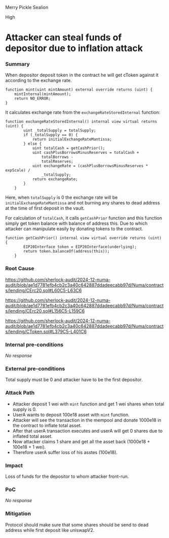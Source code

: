 Merry Pickle Sealion

High

# Attacker can steal funds of depositor due to inflation attack

### Summary

When depositor deposit token in the contract he will get cToken against it according to the exchange rate.
```solidity
function mint(uint mintAmount) external override returns (uint) {
    mintInternal(mintAmount);
    return NO_ERROR;
}
```
It calculates exchange rate from the `exchangeRateStoredInternal` function:
```solidity
function exchangeRateStoredInternal() internal view virtual returns (uint) {
        uint _totalSupply = totalSupply;
        if (_totalSupply == 0) {
            return initialExchangeRateMantissa;
        } else {
            uint totalCash = getCashPrior();
            uint cashPlusBorrowsMinusReserves = totalCash +
                totalBorrows -
                totalReserves;
            uint exchangeRate = (cashPlusBorrowsMinusReserves * expScale) /
                _totalSupply;
            return exchangeRate;
        }
    }
```
Here, when `totalSupply` is 0 the exchange rate will be `initialExchangeRateMantissa` and not burning any shares to dead address at the time of first deposit in the vault.

For calculation of `totalCash`, it calls `getCashPrior` function and this function simply get token balance with balance of address this. Due to which attacker can manipulate easily by donating tokens to the contract.

```solidity
function getCashPrior() internal view virtual override returns (uint) {
        EIP20Interface token = EIP20Interface(underlying);
        return token.balanceOf(address(this));
    }
``` 

### Root Cause

https://github.com/sherlock-audit/2024-12-numa-audit/blob/ae1d7781efb4cb2c3a40c642887ddadeecabb97d/Numa/contracts/lending/CErc20.sol#L60C5-L63C6

https://github.com/sherlock-audit/2024-12-numa-audit/blob/ae1d7781efb4cb2c3a40c642887ddadeecabb97d/Numa/contracts/lending/CErc20.sol#L156C5-L159C6

https://github.com/sherlock-audit/2024-12-numa-audit/blob/ae1d7781efb4cb2c3a40c642887ddadeecabb97d/Numa/contracts/lending/CToken.sol#L379C5-L401C6

### Internal pre-conditions

_No response_

### External pre-conditions

Total supply must be 0 and attacker have to be the first depositor.

### Attack Path

- Attacker deposit 1 wei with `mint` function and get 1 wei shares when total supply is 0.
- UserA wants to deposit 100e18 asset with `mint` function.
- Attacker will see the transaction in the mempool and donate 1000e18 in the contract to inflate total asset.
- After that userA transaction executes and userA will get 0 shares due to inflated total asset.
- Now attacker claims 1 share and get all the asset back (1000e18 + 100e18 + 1 wei).
- Therefore userA suffer loss of his asstes (100e18).

### Impact

Loss of funds for the depositor to whom attacker front-run.

### PoC

_No response_

### Mitigation

Protocol should make sure that some shares should be send to dead address while first deposit like uniswapV2.